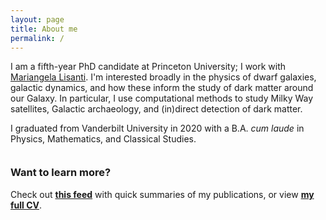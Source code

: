```yaml
---
layout: page
title: About me
permalink: /
---
```


I am a fifth-year PhD candidate at Princeton University; I work with [Mariangela Lisanti](https://phy.princeton.edu/people/mariangela-lisanti). 
I'm interested broadly in the physics of dwarf galaxies, galactic dynamics, and how these inform the study of dark matter around our Galaxy.
In particular, I use computational methods to study Milky Way satellites, Galactic archaeology, and (in)direct detection of dark matter. 

I graduated from Vanderbilt University in 2020 with a B.A. *cum laude* in Physics, Mathematics, and Classical Studies.

<br>
<div class = "message">
<h3 style='margin-top:0.25rem'>Want to learn more?</h3> Check out <a href="/research"><b>this feed</b></a> with quick summaries of my publications, or view <a href="/curriculum_vitae"><b>my full CV</b></a>.
</div>


